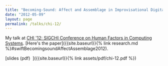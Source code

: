 ```yaml
---
title: "Becoming-Sound: Affect and Assemblage in Improvisational Digital Music Making"
date: "2012-05-09"
layout: page
permalink: /talks/chi-12/
---
```


My talk at [CHI '12: SIGCHI Conference on Human Factors in Computing
Systems](http://chi2012.acm.org). [Here's the paper]({{site.baseurl}}{% link
research.md %}#swiftBecomingsoundAffectAssemblage2012).

[slides (pdf)&nbsp;&nbsp;<i class="fas fa-chalkboard-teacher fa-2x"></i>]({{site.baseurl}}{% link assets/pdf/chi-12.pdf %})
